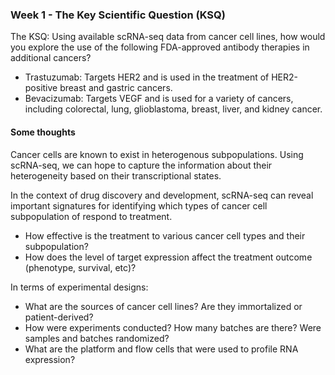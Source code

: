 ### Week 1 - The Key Scientific Question (KSQ)

The KSQ: Using available scRNA-seq data from cancer cell lines, how would you explore the use of the following FDA-approved antibody therapies in additional cancers?
* Trastuzumab: Targets HER2 and is used in the treatment of HER2-positive breast and gastric cancers.
* Bevacizumab: Targets VEGF and is used for a variety of cancers, including colorectal, lung, glioblastoma, breast, liver, and kidney cancer.

#### Some thoughts
Cancer cells are known to exist in heterogenous subpopulations. Using scRNA-seq, we can hope to capture the information about their heterogeneity based on their transcriptional states. 

In the context of drug discovery and development, scRNA-seq can reveal important signatures for identifying which types of cancer cell subpopulation of respond to treatment.
* How effective is the treatment to various cancer cell types and their subpopulation?
* How does the level of target expression affect the treatment outcome (phenotype, survival, etc)?

In terms of experimental designs:
* What are the sources of cancer cell lines? Are they immortalized or patient-derived? 
* How were experiments conducted? How many batches are there? Were samples and batches randomized? 
* What are the platform and flow cells that were used to profile RNA expression?